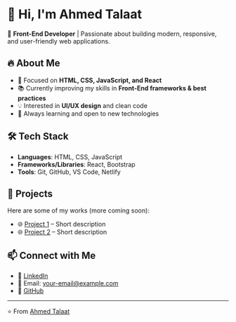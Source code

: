 # 👋 Hi, I'm Ahmed Talaat  

🚀 **Front-End Developer** | Passionate about building modern, responsive, and user-friendly web applications.  

## 🔥 About Me
- 🎯 Focused on **HTML, CSS, JavaScript, and React**  
- 📚 Currently improving my skills in **Front-End frameworks & best practices**  
- 💡 Interested in **UI/UX design** and clean code  
- 🌱 Always learning and open to new technologies  

## 🛠️ Tech Stack
- **Languages**: HTML, CSS, JavaScript  
- **Frameworks/Libraries**: React, Bootstrap  
- **Tools**: Git, GitHub, VS Code, Netlify  

## 📂 Projects
Here are some of my works (more coming soon):  
- 🌐 [Project 1](#) – Short description  
- 🌐 [Project 2](#) – Short description  

## 📫 Connect with Me
- 💼 [LinkedIn](#)  
- 📧 Email: your-email@example.com  
- 🐙 [GitHub](https://github.com/ahmedtalaat)  

---

⭐️ From [Ahmed Talaat](https://github.com/ahmedtalaat)  
